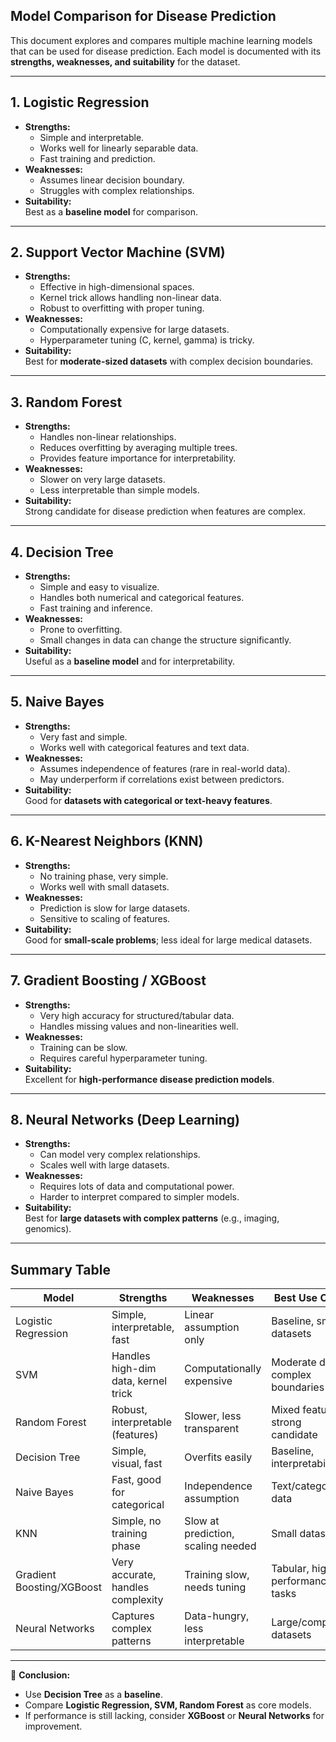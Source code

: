 ## Model Comparison for Disease Prediction

This document explores and compares multiple machine learning models that can be used for disease prediction. Each model is documented with its **strengths, weaknesses, and suitability** for the dataset.

---

## 1. Logistic Regression
- **Strengths:**
  - Simple and interpretable.
  - Works well for linearly separable data.
  - Fast training and prediction.
- **Weaknesses:**
  - Assumes linear decision boundary.
  - Struggles with complex relationships.
- **Suitability:**  
  Best as a **baseline model** for comparison.

---

## 2. Support Vector Machine (SVM)
- **Strengths:**
  - Effective in high-dimensional spaces.
  - Kernel trick allows handling non-linear data.
  - Robust to overfitting with proper tuning.
- **Weaknesses:**
  - Computationally expensive for large datasets.
  - Hyperparameter tuning (C, kernel, gamma) is tricky.
- **Suitability:**  
  Best for **moderate-sized datasets** with complex decision boundaries.

---

## 3. Random Forest
- **Strengths:**
  - Handles non-linear relationships.
  - Reduces overfitting by averaging multiple trees.
  - Provides feature importance for interpretability.
- **Weaknesses:**
  - Slower on very large datasets.
  - Less interpretable than simple models.
- **Suitability:**  
  Strong candidate for disease prediction when features are complex.

---

## 4. Decision Tree
- **Strengths:**
  - Simple and easy to visualize.
  - Handles both numerical and categorical features.
  - Fast training and inference.
- **Weaknesses:**
  - Prone to overfitting.
  - Small changes in data can change the structure significantly.
- **Suitability:**  
  Useful as a **baseline model** and for interpretability.

---

## 5. Naive Bayes
- **Strengths:**
  - Very fast and simple.
  - Works well with categorical features and text data.
- **Weaknesses:**
  - Assumes independence of features (rare in real-world data).
  - May underperform if correlations exist between predictors.
- **Suitability:**  
  Good for **datasets with categorical or text-heavy features**.

---

## 6. K-Nearest Neighbors (KNN)
- **Strengths:**
  - No training phase, very simple.
  - Works well with small datasets.
- **Weaknesses:**
  - Prediction is slow for large datasets.
  - Sensitive to scaling of features.
- **Suitability:**  
  Good for **small-scale problems**; less ideal for large medical datasets.

---

## 7. Gradient Boosting / XGBoost
- **Strengths:**
  - Very high accuracy for structured/tabular data.
  - Handles missing values and non-linearities well.
- **Weaknesses:**
  - Training can be slow.
  - Requires careful hyperparameter tuning.
- **Suitability:**  
  Excellent for **high-performance disease prediction models**.

---

## 8. Neural Networks (Deep Learning)
- **Strengths:**
  - Can model very complex relationships.
  - Scales well with large datasets.
- **Weaknesses:**
  - Requires lots of data and computational power.
  - Harder to interpret compared to simpler models.
- **Suitability:**  
  Best for **large datasets with complex patterns** (e.g., imaging, genomics).

---

## Summary Table

| Model                  | Strengths                           | Weaknesses                           | Best Use Case |
|-------------------------|--------------------------------------|---------------------------------------|---------------|
| Logistic Regression     | Simple, interpretable, fast         | Linear assumption only                | Baseline, small datasets |
| SVM                     | Handles high-dim data, kernel trick | Computationally expensive             | Moderate data, complex boundaries |
| Random Forest           | Robust, interpretable (features)    | Slower, less transparent              | Mixed features, strong candidate |
| Decision Tree           | Simple, visual, fast                | Overfits easily                       | Baseline, interpretability |
| Naive Bayes             | Fast, good for categorical          | Independence assumption               | Text/categorical data |
| KNN                     | Simple, no training phase           | Slow at prediction, scaling needed    | Small datasets |
| Gradient Boosting/XGBoost | Very accurate, handles complexity | Training slow, needs tuning           | Tabular, high-performance tasks |
| Neural Networks         | Captures complex patterns           | Data-hungry, less interpretable       | Large/complex datasets |

---

📌 **Conclusion:**  
- Use **Decision Tree** as a **baseline**.  
- Compare **Logistic Regression, SVM, Random Forest** as core models.  
- If performance is still lacking, consider **XGBoost** or **Neural Networks** for improvement.
